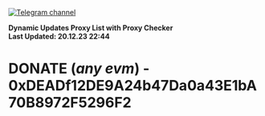 [![Telegram channel](https://img.shields.io/endpoint?url=https://runkit.io/damiankrawczyk/telegram-badge/branches/master?url=https://t.me/n4z4v0d)](https://t.me/n4z4v0d) 

**Dynamic Updates Proxy List with Proxy Checker**  
**Last Updated: 20.12.23 22:44**

# DONATE (_any evm_) - 0xDEADf12DE9A24b47Da0a43E1bA70B8972F5296F2
